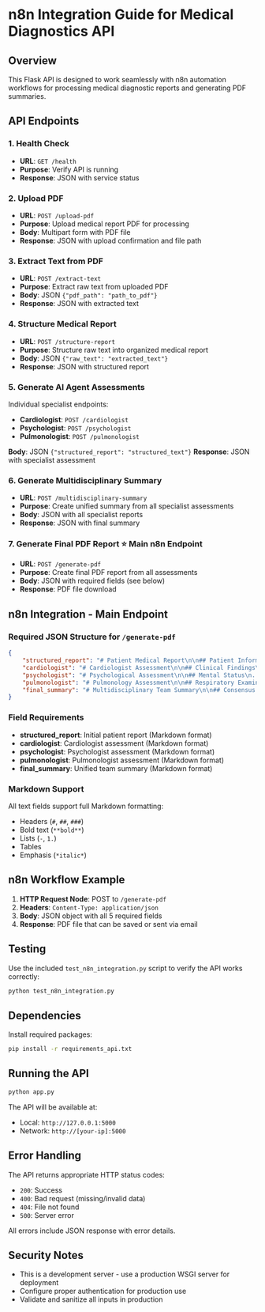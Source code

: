 # n8n Integration Guide for Medical Diagnostics API

## Overview
This Flask API is designed to work seamlessly with n8n automation workflows for processing medical diagnostic reports and generating PDF summaries.

## API Endpoints

### 1. Health Check
- **URL**: `GET /health`
- **Purpose**: Verify API is running
- **Response**: JSON with service status

### 2. Upload PDF
- **URL**: `POST /upload-pdf`
- **Purpose**: Upload medical report PDF for processing
- **Body**: Multipart form with PDF file
- **Response**: JSON with upload confirmation and file path

### 3. Extract Text from PDF
- **URL**: `POST /extract-text`
- **Purpose**: Extract raw text from uploaded PDF
- **Body**: JSON `{"pdf_path": "path_to_pdf"}`
- **Response**: JSON with extracted text

### 4. Structure Medical Report
- **URL**: `POST /structure-report`
- **Purpose**: Structure raw text into organized medical report
- **Body**: JSON `{"raw_text": "extracted_text"}`
- **Response**: JSON with structured report

### 5. Generate AI Agent Assessments
Individual specialist endpoints:
- **Cardiologist**: `POST /cardiologist`
- **Psychologist**: `POST /psychologist` 
- **Pulmonologist**: `POST /pulmonologist`

**Body**: JSON `{"structured_report": "structured_text"}`
**Response**: JSON with specialist assessment

### 6. Generate Multidisciplinary Summary
- **URL**: `POST /multidisciplinary-summary`
- **Purpose**: Create unified summary from all specialist assessments
- **Body**: JSON with all specialist reports
- **Response**: JSON with final summary

### 7. Generate Final PDF Report ⭐ **Main n8n Endpoint**
- **URL**: `POST /generate-pdf`
- **Purpose**: Create final PDF report from all assessments
- **Body**: JSON with required fields (see below)
- **Response**: PDF file download

## n8n Integration - Main Endpoint

### Required JSON Structure for `/generate-pdf`

```json
{
    "structured_report": "# Patient Medical Report\n\n## Patient Information\n- **Name**: John Doe\n...",
    "cardiologist": "# Cardiologist Assessment\n\n## Clinical Findings\n...",
    "psychologist": "# Psychological Assessment\n\n## Mental Status\n...",
    "pulmonologist": "# Pulmonology Assessment\n\n## Respiratory Examination\n...",
    "final_summary": "# Multidisciplinary Team Summary\n\n## Consensus Diagnosis\n..."
}
```

### Field Requirements
- **structured_report**: Initial patient report (Markdown format)
- **cardiologist**: Cardiologist assessment (Markdown format)
- **psychologist**: Psychologist assessment (Markdown format)  
- **pulmonologist**: Pulmonologist assessment (Markdown format)
- **final_summary**: Unified team summary (Markdown format)

### Markdown Support
All text fields support full Markdown formatting:
- Headers (`#`, `##`, `###`)
- Bold text (`**bold**`)
- Lists (`-`, `1.`)
- Tables
- Emphasis (`*italic*`)

## n8n Workflow Example

1. **HTTP Request Node**: POST to `/generate-pdf`
2. **Headers**: `Content-Type: application/json`
3. **Body**: JSON object with all 5 required fields
4. **Response**: PDF file that can be saved or sent via email

## Testing

Use the included `test_n8n_integration.py` script to verify the API works correctly:

```bash
python test_n8n_integration.py
```

## Dependencies

Install required packages:
```bash
pip install -r requirements_api.txt
```

## Running the API

```bash
python app.py
```

The API will be available at:
- Local: `http://127.0.0.1:5000`
- Network: `http://[your-ip]:5000`

## Error Handling

The API returns appropriate HTTP status codes:
- `200`: Success
- `400`: Bad request (missing/invalid data)
- `404`: File not found
- `500`: Server error

All errors include JSON response with error details.

## Security Notes

- This is a development server - use a production WSGI server for deployment
- Configure proper authentication for production use
- Validate and sanitize all inputs in production
